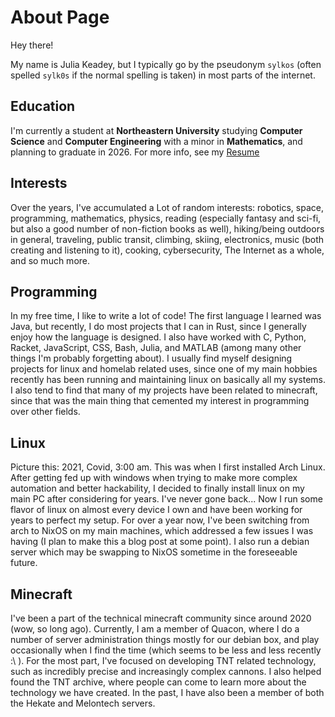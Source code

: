 # About Page


Hey there!


My name is Julia Keadey, but I typically go by the pseudonym `sylkos` (often spelled `sylk0s` if the normal spelling is taken) in most parts of the internet.


## Education


I'm currently a student at **Northeastern University** studying **Computer Science** and **Computer Engineering** with a minor in **Mathematics**, and planning to graduate in 2026. For more info, see my [Resume](https://sylkos.xyz/resume.pdf)


## Interests


Over the years, I've accumulated a Lot of random interests: robotics, space, programming, mathematics, physics, reading (especially fantasy and sci-fi, but also a good number of non-fiction books as well), hiking/being outdoors in general, traveling, public transit, climbing, skiing, electronics, music (both creating and listening to it), cooking, cybersecurity, The Internet as a whole, and so much more.


## Programming


In my free time, I like to write a lot of code! The first language I learned was Java, but recently, I do most projects that I can in Rust, since I generally enjoy how the language is designed. I also have worked with C, Python, Racket, JavaScript, CSS, Bash, Julia, and MATLAB (among many other things I'm probably forgetting about). I usually find myself designing projects for linux and homelab related uses, since one of my main hobbies recently has been running and maintaining linux on basically all my systems. I also tend to find that many of my projects have been related to minecraft, since that was the main thing that cemented my interest in programming over other fields.


## Linux


Picture this: 2021, Covid, 3:00 am. This was when I first installed Arch Linux. After getting fed up with windows when trying to make more complex automation and better hackability, I decided to finally install linux on my main PC after considering for years. I've never gone back... Now I run some flavor of linux on almost every device I own and have been working for years to perfect my setup. For over a year now, I've been switching from arch to NixOS on my main machines, which addressed a few issues I was having (I plan to make this a blog post at some point). I also run a debian server which may be swapping to NixOS sometime in the foreseeable future.


## Minecraft


I've been a part of the technical minecraft community since around 2020 (wow, so long ago). Currently, I am a member of Quacon, where I do a number of server administration things mostly for our debian box, and play occasionally when I find the time (which seems to be less and less recently :\ ). For the most part, I've focused on developing TNT related technology, such as incredibly precise and increasingly complex cannons. I also helped found the TNT archive, where people can come to learn more about the technology we have created. In the past, I have also been a member of both the Hekate and Melontech servers.


